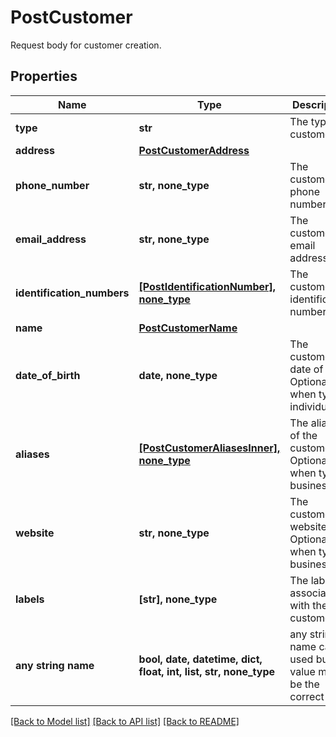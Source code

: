 # PostCustomer

Request body for customer creation.

## Properties
Name | Type | Description | Notes
------------ | ------------- | ------------- | -------------
**type** | **str** | The type of customer. | 
**address** | [**PostCustomerAddress**](PostCustomerAddress.md) |  | [optional] 
**phone_number** | **str, none_type** | The customer&#39;s phone number. | [optional] 
**email_address** | **str, none_type** | The customer&#39;s email address. | [optional] 
**identification_numbers** | [**[PostIdentificationNumber], none_type**](PostIdentificationNumber.md) | The customer&#39;s identification numbers. | [optional] 
**name** | [**PostCustomerName**](PostCustomerName.md) |  | [optional] 
**date_of_birth** | **date, none_type** | The customer&#39;s date of birth. Optional when type is individual. | [optional] 
**aliases** | [**[PostCustomerAliasesInner], none_type**](PostCustomerAliasesInner.md) | The aliases of the customer. Optional when type is business. | [optional] 
**website** | **str, none_type** | The customer&#39;s website. Optional when type is business. | [optional] 
**labels** | **[str], none_type** | The labels associated with the customer. | [optional] 
**any string name** | **bool, date, datetime, dict, float, int, list, str, none_type** | any string name can be used but the value must be the correct type | [optional]

[[Back to Model list]](../README.md#documentation-for-models) [[Back to API list]](../README.md#documentation-for-api-endpoints) [[Back to README]](../README.md)


